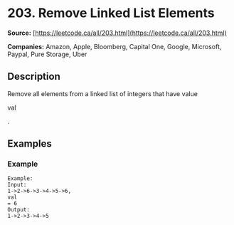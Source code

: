 # 203. Remove Linked List Elements

**Source:** [https://leetcode.ca/all/203.html](https://leetcode.ca/all/203.html)

**Companies:** Amazon, Apple, Bloomberg, Capital One, Google, Microsoft, Paypal, Pure Storage, Uber

## Description

Remove all elements from a linked list of integers that have value

val

.

## Examples

### Example

```
Example:
Input:
1->2->6->3->4->5->6,
val
= 6
Output:
1->2->3->4->5
```

